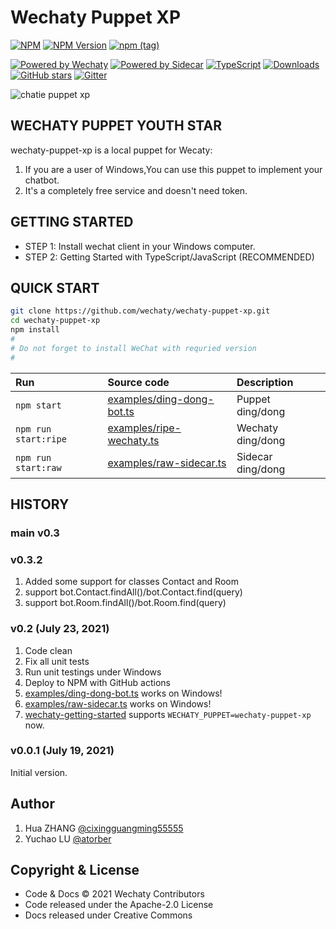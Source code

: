 # Wechaty Puppet XP

[![NPM](https://github.com/wechaty/wechaty-puppet-xp/workflows/NPM/badge.svg)](https://github.com/wechaty/wechaty/actions?query=workflow%3ANPM)
[![NPM Version](https://img.shields.io/npm/v/wechaty-puppet-xp?color=brightgreen)](https://www.npmjs.com/package/wechaty-puppet-xp)
[![npm (tag)](https://img.shields.io/npm/v/wechaty-puppet-xp/next.svg)](https://www.npmjs.com/package/wechaty-puppet-xp?activeTab=versions)

[![Powered by Wechaty](https://img.shields.io/badge/Powered%20By-Wechaty-brightgreen.svg)](https://github.com/wechaty/wechaty)
[![Powered by Sidecar](https://img.shields.io/badge/Powered%20By-Sidecar-red.svg)](https://github.com/huan/sidecar)
[![TypeScript](https://img.shields.io/badge/%3C%2F%3E-TypeScript-blue.svg)](https://www.typescriptlang.org/)
[![Downloads](https://img.shields.io/npm/dm/wechaty-puppet-xp.svg?style=flat-square)](https://www.npmjs.com/package/wechaty)
[![GitHub stars](https://img.shields.io/github/stars/wechaty/wechaty-puppet-xp.svg?label=github%20stars)](https://github.com/wechaty/wechaty)
[![Gitter](https://badges.gitter.im/wechaty/wechaty.svg)](https://gitter.im/wechaty/wechaty?utm_source=badge&utm_medium=badge&utm_campaign=pr-badge)

![chatie puppet xp](https://camo.githubusercontent.com/6c7c7e10053c8e1936c084d17ea74c3437759fd1c4d3e02acca9256e2bfe9bb3/68747470733a2f2f692e6c6f6c692e6e65742f323032302f30352f30392f4858436c49663541324570554734752e706e67)

## WECHATY PUPPET YOUTH STAR

wechaty-puppet-xp is a local puppet for Wecaty:

1. If you are a user of Windows,You can use this puppet to implement your chatbot.
1. It's a completely free service and doesn't need token.

## GETTING STARTED

- STEP 1: Install wechat client in your Windows computer.
- STEP 2: Getting Started with TypeScript/JavaScript (RECOMMENDED)

## QUICK START

```sh
git clone https://github.com/wechaty/wechaty-puppet-xp.git
cd wechaty-puppet-xp
npm install
#
# Do not forget to install WeChat with requried version
#
```

| Run | Source code | Description |
| :------------- |:-------------| :-----|
| `npm start` | [examples/ding-dong-bot.ts](examples/ding-dong-bot.ts) | Puppet ding/dong |
| `npm run start:ripe` | [examples/ripe-wechaty.ts](examples/ripe-wechaty.ts) | Wechaty ding/dong |
| `npm run start:raw` | [examples/raw-sidecar.ts](examples/raw-sidecar.ts) | Sidecar ding/dong |

## HISTORY

### main v0.3

### v0.3.2

1. Added some support for classes Contact and Room
1. support bot.Contact.findAll()/bot.Contact.find(query)
1. support bot.Room.findAll()/bot.Room.find(query)

### v0.2 (July 23, 2021)

1. Code clean
1. Fix all unit tests
1. Run unit testings under Windows
1. Deploy to NPM with GitHub actions
1. [examples/ding-dong-bot.ts](examples/ding-dong-bot.ts) works on Windows!
1. [examples/raw-sidecar.ts](examples/raw-sidecar.ts) works on Windows!
1. [wechaty-getting-started](https://github.com/wechaty/wechaty-getting-started) supports `WECHATY_PUPPET=wechaty-puppet-xp` now.

### v0.0.1 (July 19, 2021)

Initial version.

## Author

1. Hua ZHANG [@cixingguangming55555](https://github.com/cixingguangming55555)
2. Yuchao LU [@atorber](https://github.com/atorber)

## Copyright & License

- Code & Docs © 2021 Wechaty Contributors
- Code released under the Apache-2.0 License
- Docs released under Creative Commons
